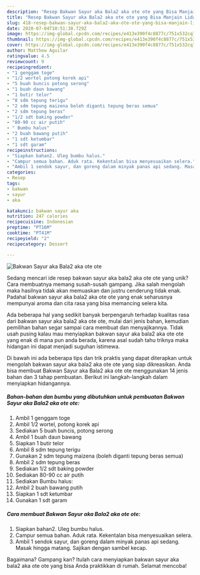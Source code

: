 ```yaml
---
description: "Resep Bakwan Sayur aka Bala2 aka ote ote yang Bisa Manjain Lidah"
title: "Resep Bakwan Sayur aka Bala2 aka ote ote yang Bisa Manjain Lidah"
slug: 418-resep-bakwan-sayur-aka-bala2-aka-ote-ote-yang-bisa-manjain-lidah
date: 2020-07-04T10:51:38.729Z
image: https://img-global.cpcdn.com/recipes/e413e390f4c8877c/751x532cq70/bakwan-sayur-aka-bala2-aka-ote-ote-foto-resep-utama.jpg
thumbnail: https://img-global.cpcdn.com/recipes/e413e390f4c8877c/751x532cq70/bakwan-sayur-aka-bala2-aka-ote-ote-foto-resep-utama.jpg
cover: https://img-global.cpcdn.com/recipes/e413e390f4c8877c/751x532cq70/bakwan-sayur-aka-bala2-aka-ote-ote-foto-resep-utama.jpg
author: Matthew Aguilar
ratingvalue: 4.5
reviewcount: 9
recipeingredient:
- "1 genggam toge"
- "1/2 wortel potong korek api"
- "5 buah buncis potong serong"
- "1 buah daun bawang"
- "1 butir telor"
- "8 sdm tepung terigu"
- "2 sdm tepung maizena boleh diganti tepung beras semua"
- "2 sdm tepung beras"
- "1/2 sdt baking powder"
- "80-90 cc air putih"
- " Bumbu halus"
- "2 buah bawang putih"
- "1 sdt ketumbar"
- "1 sdt garam"
recipeinstructions:
- "Siapkan bahan2. Uleg bumbu halus."
- "Campur semua bahan. Aduk rata. Kekentalan bisa menyesuaikan selera."
- "Ambil 1 sendok sayur, dan goreng dalam minyak panas api sedang. Masak hingga matang. Sajikan dengan sambel kecap."
categories:
- Resep
tags:
- bakwan
- sayur
- aka

katakunci: bakwan sayur aka 
nutrition: 247 calories
recipecuisine: Indonesian
preptime: "PT16M"
cooktime: "PT41M"
recipeyield: "2"
recipecategory: Dessert

---
```



![Bakwan Sayur aka Bala2 aka ote ote](https://img-global.cpcdn.com/recipes/e413e390f4c8877c/751x532cq70/bakwan-sayur-aka-bala2-aka-ote-ote-foto-resep-utama.jpg)

Sedang mencari ide resep bakwan sayur aka bala2 aka ote ote yang unik? Cara membuatnya memang susah-susah gampang. Jika salah mengolah maka hasilnya tidak akan memuaskan dan justru cenderung tidak enak. Padahal bakwan sayur aka bala2 aka ote ote yang enak seharusnya mempunyai aroma dan cita rasa yang bisa memancing selera kita.



Ada beberapa hal yang sedikit banyak berpengaruh terhadap kualitas rasa dari bakwan sayur aka bala2 aka ote ote, mulai dari jenis bahan, kemudian pemilihan bahan segar sampai cara membuat dan menyajikannya. Tidak usah pusing kalau mau menyiapkan bakwan sayur aka bala2 aka ote ote yang enak di mana pun anda berada, karena asal sudah tahu triknya maka hidangan ini dapat menjadi suguhan istimewa.


Di bawah ini ada beberapa tips dan trik praktis yang dapat diterapkan untuk mengolah bakwan sayur aka bala2 aka ote ote yang siap dikreasikan. Anda bisa membuat Bakwan Sayur aka Bala2 aka ote ote menggunakan 14 jenis bahan dan 3 tahap pembuatan. Berikut ini langkah-langkah dalam menyiapkan hidangannya.

<!--inarticleads1-->

##### Bahan-bahan dan bumbu yang dibutuhkan untuk pembuatan Bakwan Sayur aka Bala2 aka ote ote:

1. Ambil 1 genggam toge
1. Ambil 1/2 wortel, potong korek api
1. Sediakan 5 buah buncis, potong serong
1. Ambil 1 buah daun bawang
1. Siapkan 1 butir telor
1. Ambil 8 sdm tepung terigu
1. Gunakan 2 sdm tepung maizena (boleh diganti tepung beras semua)
1. Ambil 2 sdm tepung beras
1. Sediakan 1/2 sdt baking powder
1. Sediakan 80-90 cc air putih
1. Sediakan  Bumbu halus:
1. Ambil 2 buah bawang putih
1. Siapkan 1 sdt ketumbar
1. Gunakan 1 sdt garam




<!--inarticleads2-->

##### Cara membuat Bakwan Sayur aka Bala2 aka ote ote:

1. Siapkan bahan2. Uleg bumbu halus.
1. Campur semua bahan. Aduk rata. Kekentalan bisa menyesuaikan selera.
1. Ambil 1 sendok sayur, dan goreng dalam minyak panas api sedang. Masak hingga matang. Sajikan dengan sambel kecap.




Bagaimana? Gampang kan? Itulah cara menyiapkan bakwan sayur aka bala2 aka ote ote yang bisa Anda praktikkan di rumah. Selamat mencoba!
